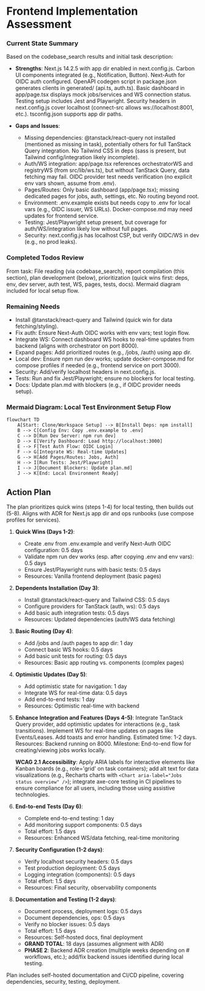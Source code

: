 # Frontend Implementation Assessment

### Current State Summary

Based on the codebase_search results and initial task description:

- **Strengths**: Next.js 14.2.5 with app dir enabled in next.config.js. Carbon UI components integrated (e.g., Notification, Button). Next-Auth for OIDC auth configured. OpenAPI codegen script in package.json generates clients in generated/ (api.ts, auth.ts). Basic dashboard in app/page.tsx displays mock jobs/services and WS connection status. Testing setup includes Jest and Playwright. Security headers in next.config.js cover localhost (connect-src allows ws://localhost:8001, etc.). tsconfig.json supports app dir paths.

- **Gaps and Issues**:
  - Missing dependencies: @tanstack/react-query not installed (mentioned as missing in task), potentially others for full TanStack Query integration. No Tailwind CSS in deps (sass is present, but Tailwind config/integration likely incomplete).
  - Auth/WS integration: app/page.tsx references orchestratorWS and registryWS (from src/lib/ws.ts), but without TanStack Query, data fetching may fail. OIDC provider test needs verification (no explicit env vars shown, assume from .env).
  - Pages/Routes: Only basic dashboard (app/page.tsx); missing dedicated pages for jobs, auth, settings, etc. No routing beyond root.
  - Environment: .env.example exists but needs copy to .env for local vars (e.g., OIDC issuer, WS URLs). Docker-compose.md may need updates for frontend service.
  - Testing: Jest/Playwright setup present, but coverage for auth/WS/integration likely low without full pages.
  - Security: next.config.js has localhost CSP, but verify OIDC/WS in dev (e.g., no prod leaks).

### Completed Todos Review

From task: File reading (via codebase_search), report compilation (this section), plan development (below), prioritization (quick wins first: deps, env, dev server, auth test, WS, pages, tests, docs). Mermaid diagram included for local setup flow.

### Remaining Needs

- Install @tanstack/react-query and Tailwind (quick win for data fetching/styling).
- Fix auth: Ensure Next-Auth OIDC works with env vars; test login flow.
- Integrate WS: Connect dashboard WS hooks to real-time updates from backend (aligns with orchestrator on port 8000).
- Expand pages: Add prioritized routes (e.g., /jobs, /auth) using app dir.
- Local dev: Ensure npm run dev works; update docker-compose.md for compose profiles if needed (e.g., frontend service on port 3000).
- Security: Add/verify localhost headers in next.config.js.
- Tests: Run and fix Jest/Playwright; ensure no blockers for local testing.
- Docs: Update plan.md with blockers (e.g., if OIDC provider needs setup).

### Mermaid Diagram: Local Test Environment Setup Flow

```mermaid
flowchart TD
    A[Start: Clone/Workspace Setup] --> B[Install Deps: npm install]
    B --> C[Config Env: Copy .env.example to .env]
    C --> D[Run Dev Server: npm run dev]
    D --> E[Verify Dashboard: Load http://localhost:3000]
    E --> F[Test Auth Flow: OIDC Login]
    F --> G[Integrate WS: Real-time Updates]
    G --> H[Add Pages/Routes: Jobs, Auth]
    H --> I[Run Tests: Jest/Playwright]
    I --> J[Document Blockers: Update plan.md]
    J --> K[End: Local Environment Ready]
```

## Action Plan

The plan prioritizes quick wins (steps 1-4) for local testing, then builds out (5-8). Aligns with ADR for Next.js app dir and ops runbooks (use compose profiles for services).

1. **Quick Wins (Days 1-2)**:
   - Create .env from .env.example and verify Next-Auth OIDC configuration: 0.5 days
   - Validate npm run dev works (esp. after copying .env and env vars): 0.5 days
   - Ensure Jest/Playwright runs with basic tests: 0.5 days
   - Resources: Vanilla frontend deployment (basic pages)
2. **Dependents Installation (Day 3)**:
   - Install @tanstack/react-query and Tailwind CSS: 0.5 days
   - Configure providers for TanStack (auth, ws): 0.5 days
   - Add basic auth integration tests: 0.5 days
   - Resources: Updated dependencies (auth/WS data fetching)
3. **Basic Routing (Day 4)**:
   - Add /jobs and /auth pages to app dir: 1 day
   - Connect basic WS hooks: 0.5 days
   - Add basic unit tests for routing: 0.5 days
   - Resources: Basic app routing vs. components (complex pages)
4. **Optimistic Updates (Day 5)**:
   - Add optimistic state for navigation: 1 day
   - Integrate WS for real-time data: 0.5 days
   - Add end-to-end tests: 1 day
   - Resources: Optimistic real-time with backend
5. **Enhance Integration and Features (Days 4-5)**: Integrate TanStack Query provider, add optimistic updates for interactions (e.g., task transitions). Implement WS for real-time updates on pages like Events/Leases. Add toasts and error handling. Estimated time: 1-2 days. Resources: Backend running on 8000. Milestone: End-to-end flow for creating/viewing jobs works locally.

   **WCAG 2.1 Accessibility**: Apply ARIA labels for interactive elements like Kanban boards (e.g., role='grid' on task containers); add alt text for data visualizations (e.g., Recharts charts with `<Chart aria-label="Jobs status overview" />`); integrate axe-core testing in CI pipelines to ensure compliance for all users, including those using assistive technologies.

6. **End-to-end Tests (Day 6)**:
   - Complete end-to-end testing: 1 day
   - Add monitoring support components: 0.5 days
   - Total effort: 1.5 days
   - Resources: Enhanced WS/data fetching, real-time monitoring
7. **Security Configuration (1-2 days)**:
   - Verify localhost security headers: 0.5 days
   - Test production deployment: 0.5 days
   - Logging integration (components): 0.5 days
   - Total effort: 1.5 days
   - Resources: Final security, observability components
8. **Documentation and Testing (1-2 days)**:
   - Document process, deployment logs: 0.5 days
   - Document dependencies, ops: 0.5 days
   - Verify no blocker issues: 0.5 days
   - Total effort: 1.5 days
   - Resources: Self-hosted docs, final deployment
   - **GRAND TOTAL**: 18 days (assumes alignment with ADR)
   - **PHASE 2**: Backend ADR creation (multiple weeks depending on # workflows, etc.); add/fix backend issues identified during local testing.

Plan includes self-hosted documentation and CI/CD pipeline, covering dependencies, security, testing, deployment.
